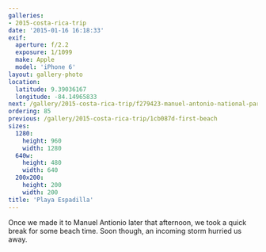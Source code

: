 ```yaml
---
galleries:
- 2015-costa-rica-trip
date: '2015-01-16 16:18:33'
exif:
  aperture: f/2.2
  exposure: 1/1099
  make: Apple
  model: 'iPhone 6'
layout: gallery-photo
location:
  latitude: 9.39036167
  longitude: -84.14965833
next: /gallery/2015-costa-rica-trip/f279423-manuel-antonio-national-park
ordering: 85
previous: /gallery/2015-costa-rica-trip/1cb087d-first-beach
sizes:
  1280:
    height: 960
    width: 1280
  640w:
    height: 480
    width: 640
  200x200:
    height: 200
    width: 200
title: 'Playa Espadilla'
---
```


Once we made it to Manuel Antionio later that afternoon, we took a quick break for some beach time. Soon though, an incoming storm hurried us away.
